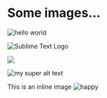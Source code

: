 # Some images...

![hello world][]

![Sublime Text Logo][st-logo]

![][st-logo]

![my super alt text][hello world]

This is an inline image ![happy][]

[hello world]: http://2017.animationdingle.com/wp-content/uploads/2016/08/hello_world.gif
[st-logo]: https://upload.wikimedia.org/wikipedia/en/4/4c/Sublime_Text_Logo.png
[happy]: http://graphics.wsj.com/how-i-learned-to-love-writing-with-emojis/img/emoji/smiley.png
